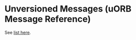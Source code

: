 # Unversioned Messages (uORB Message Reference)

See [list here](../msg_docs/index.md#unversioned-messages).
